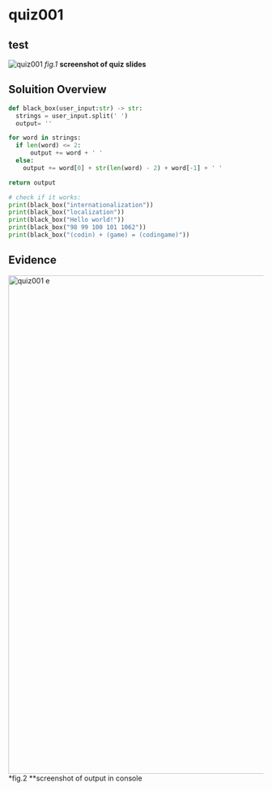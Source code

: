 # quiz001

## test
![quiz001](https://github.com/ayyyane/unit1-2024/assets/142702159/654e3bb7-ecf2-48be-bb4f-488df874548d)
*fig.1* **screenshot of quiz slides**

## Soluition Overview
```.py
def black_box(user_input:str) -> str:
  strings = user_input.split(' ')
  output= ''

for word in strings:
  if len(word) <= 2:
      output += word + ' '
  else:
    output += word[0] + str(len(word) - 2) + word[-1] + ' '

return output

# check if it works:
print(black_box("internationalization"))
print(black_box("localization"))
print(black_box("Hello world!"))
print(black_box("98 99 100 101 1062"))
print(black_box("(codin) + (game) = (codingame)"))
```

## Evidence
<img width="985" alt="quiz001 e" src="https://github.com/ayyyane/unit1-2024/assets/142702159/f8d0b444-94fa-48b3-b269-2ca6e9ff0011">
*fig.2 **screenshot of output in console
